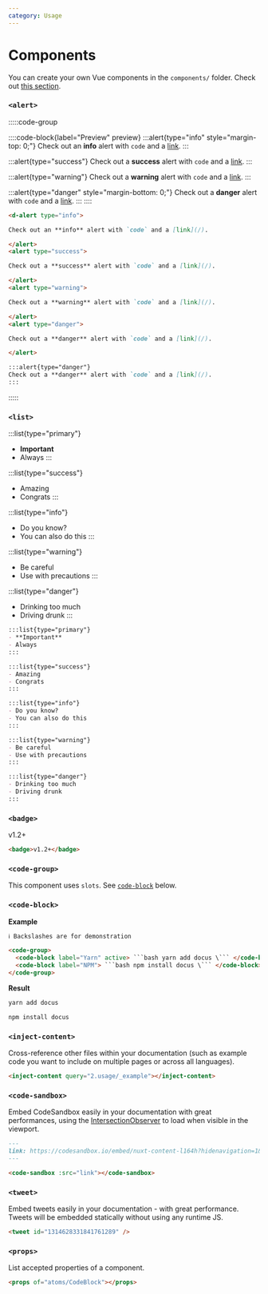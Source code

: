 ```yaml
---
category: Usage
---
```


# Components

You can create your own Vue components in the `components/` folder. Check out [this section](https://content.nuxtjs.org/writing#vue-components).

### `<alert>`

:::::code-group

::::code-block{label="Preview" preview}
:::alert{type="info" style="margin-top: 0;"}
Check out an **info** alert with `code` and a [link](/).
:::

:::alert{type="success"}
Check out a **success** alert with `code` and a [link](/).
:::

:::alert{type="warning"}
Check out a **warning** alert with `code` and a [link](/).
:::

:::alert{type="danger" style="margin-bottom: 0;"}
Check out a **danger** alert with `code` and a [link](/).
:::
::::

```md [Code]
<d-alert type="info">

Check out an **info** alert with `code` and a [link](/).

</alert>
<alert type="success">

Check out a **success** alert with `code` and a [link](/).

</alert>
<alert type="warning">

Check out a **warning** alert with `code` and a [link](/).

</alert>
<alert type="danger">

Check out a **danger** alert with `code` and a [link](/).

</alert>
```

```md [Directive]
:::alert{type="danger"}
Check out a **danger** alert with `code` and a [link](/).
::: 
```

:::::

<props of="atoms/Alert"></props>

### `<list>`

<code-group>
<code-block label="Preview" active preview>

:::list{type="primary"}
- **Important**
- Always
:::

:::list{type="success"}
- Amazing
- Congrats
:::

:::list{type="info"}
- Do you know?
- You can also do this
:::

:::list{type="warning"}
- Be careful
- Use with precautions
:::

:::list{type="danger"}
- Drinking too much
- Driving drunk
:::

</code-block>
<code-block label="Code">

```md
:::list{type="primary"}
- **Important**
- Always
:::

:::list{type="success"}
- Amazing
- Congrats
:::

:::list{type="info"}
- Do you know?
- You can also do this
:::

:::list{type="warning"}
- Be careful
- Use with precautions
:::

:::list{type="danger"}
- Drinking too much
- Driving drunk
:::
```

</code-block>
</code-group>

<props of="atoms/List"></props>

### `<badge>`

<code-group>
  <code-block label="Preview" active preview>
    <badge>v1.2+</badge>
  </code-block>
  <code-block label="Code">

```md
<badge>v1.2+</badge>
```

  </code-block>
</code-group>

### `<code-group>`

This component uses `slots`. See [`code-block`](#code-block) below.

### `<code-block>`

**Example**

````html
ℹ️ Backslashes are for demonstration

<code-group>
  <code-block label="Yarn" active> ```bash yarn add docus \``` </code-block>
  <code-block label="NPM"> ```bash npm install docus \``` </code-block>
</code-group>
````

**Result**

<code-group>
  <code-block label="Yarn" active>

```bash
yarn add docus
```

  </code-block>
  <code-block label="NPM">

```bash
npm install docus
```

  </code-block>
</code-group>

<props of="atoms/CodeBlock"></props>

### `<inject-content>`

Cross-reference other files within your documentation (such as example code you want to include on multiple pages or across all languages).

<code-group>
  <code-block label="Preview" active preview>
    <inject-content query="2.usage/_example"></inject-content>
  </code-block>
  <code-block label="Code">

```md
<inject-content query="2.usage/_example"></inject-content>
```

  </code-block>
</code-group>

<props of="atoms/InjectContent"></props>

### `<code-sandbox>`

Embed CodeSandbox easily in your documentation with great performances, using the [IntersectionObserver](https://developer.mozilla.org/en-US/docs/Web/API/Intersection_Observer_API) to load when visible in the viewport.

<code-group>
  <code-block label="Preview" active preview>
    <code-sandbox src="https://codesandbox.io/embed/nuxt-content-l164h?hidenavigation=1&theme=dark"></code-sandbox>
  </code-block>
  <code-block label="Code">

```md
---
link: https://codesandbox.io/embed/nuxt-content-l164h?hidenavigation=1&theme=dark
---

<code-sandbox :src="link"></code-sandbox>
```

  </code-block>
</code-group>

<props of="atoms/CodeSandbox"></props>

### `<tweet>`

Embed tweets easily in your documentation - with great performance. Tweets will be embedded statically without using any runtime JS.

<code-group>
  <code-block label="Preview" active preview>

  <tweet id="1314628331841761289" />

  </code-block>
  <code-block label="Code">

```md
<tweet id="1314628331841761289" />
```

  </code-block>
</code-group>

<!-- <props of="atoms/Tweet"></props> -->

### `<props>`

List accepted properties of a component.

<code-group>
  <code-block label="Preview" active preview>

  <props of="atoms/CodeBlock"></props>

  </code-block>
  <code-block label="Code">

```md
<props of="atoms/CodeBlock"></props>
```

  </code-block>
</code-group>

<props of="atoms/Props"></props>
